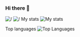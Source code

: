 ### Hi there 👋
![/](https://img.shields.io/badge/-C++-00599C?logo=C++&logoColor=fff) ![/](https://img.shields.io/badge/-Python-3776AB?logo=Python&logoColor=fff)
My stats
![My stats](https://github-readme-stats.vercel.app/api?username=Valkorchik&count_private=true&show_icons=true&theme=radical)





Top languages
![Top Languages](https://github-readme-stats.vercel.app/api/top-langs/?username=VALKORCHIK&show_icons=true&theme=radical)









